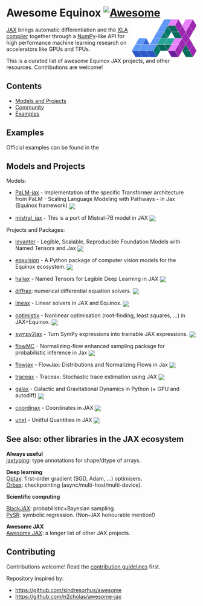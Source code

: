 <!--lint ignore double-link-->
# Awesome Equinox [![Awesome](https://awesome.re/badge.svg)](https://awesome.re)[<img src="https://raw.githubusercontent.com/google/jax/master/images/jax_logo_250px.png" alt="JAX Logo" align="right" height="100">](https://github.com/google/jax)

<!--lint ignore double-link-->
[JAX](https://github.com/google/jax) brings automatic differentiation and the [XLA compiler](https://www.tensorflow.org/xla) together through a [NumPy](https://numpy.org/)-like API for high performance machine learning research on accelerators like GPUs and TPUs.
<!--lint enable double-link-->

This is a curated list of awesome Equinox JAX projects, and other resources. Contributions are welcome!

## Contents

- [Models and Projects](#models-and-projects)
- [Community](#community)
- [Examples](#examples)
<a name="libraries" />


## Examples
Official examples can be found in the 


## Models and Projects

Models:
- [PaLM-jax](https://github.com/lucidrains/PaLM-jax) - Implementation of the specific Transformer architecture from PaLM - Scaling Language Modeling with Pathways - in Jax (Equinox framework) <img src="https://img.shields.io/github/stars/lucidrains/PaLM-jax?style=social" align="center">

- [mistral_jax](https://github.com/AakashKumarNain/mistral_jax) - This is a port of Mistral-7B model in JAX  <img src="https://img.shields.io/github/stars/AakashKumarNain/mistral_jax?style=social" align="center">



Projects and Packages:

- [levanter](https://github.com/stanford-crfm/levanter) - Legible, Scalable, Reproducible Foundation Models with Named Tensors and Jax  <img src="https://img.shields.io/github/stars/stanford-crfm/levanter?style=social" align="center">

- [eqxvision](https://github.com/paganpasta/eqxvision) - A Python package of computer vision models for the Equinox ecosystem.  <img src="https://img.shields.io/github/stars/paganpasta/eqxvision?style=social" align="center">

- [haliax](https://github.com/stanford-crfm/haliax) - Named Tensors for Legible Deep Learning in JAX <img src="https://img.shields.io/github/stars/stanford-crfm/haliax?style=social" align="center">

- [diffrax](https://github.com/patrick-kidger/diffrax): numerical differential equation solvers.  <img src="https://img.shields.io/github/stars/patrick-kidger/diffrax?style=social" align="center">

- [lineax](https://github.com/patrick-kidger/lineax) - Linear solvers in JAX and Equinox. <img src="https://img.shields.io/github/stars/patrick-kidger/lineax?style=social" align="center">

- [optimistix](https://github.com/patrick-kidger/optimistix) - Nonlinear optimisation (root-finding, least squares, ...) in JAX+Equinox. <img src="https://img.shields.io/github/stars/patrick-kidger/optimistix?style=social" align="center">

- [sympy2jax](https://github.com/patrick-kidger/sympy2jax) - Turn SymPy expressions into trainable JAX expressions. <img src="https://img.shields.io/github/stars/patrick-kidger/sympy2jax?style=social" align="center">

- [flowMC](https://github.com/kazewong/flowMC) - Normalizing-flow enhanced sampling package for probabilistic inference in Jax  <img src="https://img.shields.io/github/stars/kazewong/flowMC?style=social" align="center">

- [flowjax](https://github.com/danielward27/flowjax) - FlowJax: Distributions and Normalizing Flows in Jax  <img src="https://img.shields.io/github/stars/danielward27/flowjax?style=social" align="center">

- [traceax](https://github.com/mancusolab/traceax) - Traceax:  Stochastic trace estimation using JAX   <img src="https://img.shields.io/github/stars/mancusolab/traceax?style=social" align="center">

- [galax](https://github.com/GalacticDynamics/galax) - Galactic and Gravitational Dynamics in Python (+ GPU and autodiff)  <img src="https://img.shields.io/github/stars/GalacticDynamics/galax?style=social" align="center">

- [coordinax](https://github.com/GalacticDynamics/coordinax) - Coordinates in JAX <img src="https://img.shields.io/github/stars/GalacticDynamics/coordinax?style=social" align="center">

- [unxt](https://github.com/GalacticDynamics/unxt) - Unitful Quantities in JAX  <img src="https://img.shields.io/github/stars/GalacticDynamics/unxt?style=social" align="center">



<!--lint enable awesome-list-item-->

<a name="community" />

## See also: other libraries in the JAX ecosystem

**Always useful**  
[jaxtyping](https://github.com/patrick-kidger/jaxtyping): type annotations for shape/dtype of arrays.  

**Deep learning**  
[Optax](https://github.com/deepmind/optax): first-order gradient (SGD, Adam, ...) optimisers.  
[Orbax](https://github.com/google/orbax): checkpointing (async/multi-host/multi-device).  

**Scientific computing**  

[BlackJAX](https://github.com/blackjax-devs/blackjax): probabilistic+Bayesian sampling.  
[PySR](https://github.com/milesCranmer/PySR): symbolic regression. (Non-JAX honourable mention!)  

**Awesome JAX**  
[Awesome JAX](https://github.com/n2cholas/awesome-jax): a longer list of other JAX projects.  


## Contributing

Contributions welcome! Read the [contribution guidelines](contributing.md) first.

Repository inspired by: 
- https://github.com/sindresorhus/awesome
- https://github.com/n2cholas/awesome-jax
